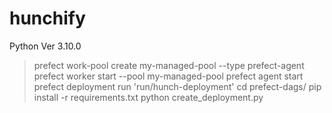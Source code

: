 # hunchify
Python Ver 3.10.0
> prefect work-pool create my-managed-pool --type prefect-agent
> prefect worker start --pool my-managed-pool
> prefect agent start
> prefect deployment run 'run/hunch-deployment'
> cd prefect-dags/
> pip install -r requirements.txt
> python create_deployment.py
> 